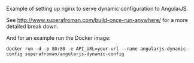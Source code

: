 
Example of setting up nginx to serve dynamic configuration to AngularJS.

See http://www.superafroman.com/build-once-run-anywhere/ for a more detailed break down.

And for an example run the Docker image:
```
docker run -d -p 80:80 -e API_URL=your-url --name angularjs-dynamic-config superafroman/angularjs-dynamic-config
```


